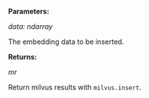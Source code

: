 **Parameters:**

*data: ndarray*

The embedding data to be inserted.


**Returns:** 

*mr*

Return milvus results with `milvus.insert`.